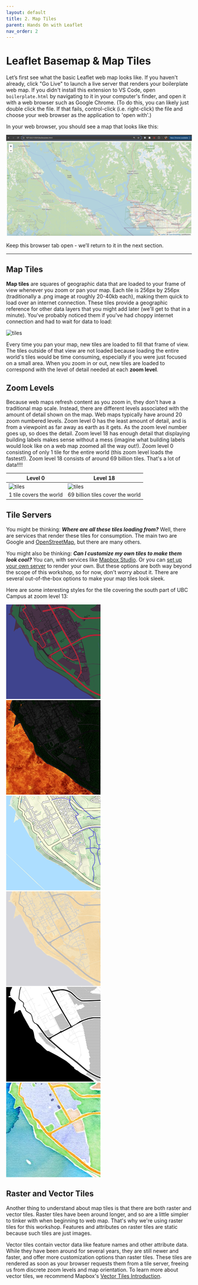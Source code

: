 ```yaml
---
layout: default
title: 2. Map Tiles
parent: Hands On with Leaflet
nav_order: 2
---
```


# Leaflet Basemap & Map Tiles
Let’s first see what the basic Leaflet web map looks like. If you haven't already, click "Go Live" to launch a live server that renders your boilerplate web map. If you didn't install this extension to VS Code, open `boilerplate.html` by navigating to it in your computer's finder, and open it with a web browser such as Google Chrome. (To do this, you can likely just double click the file. If that fails, control-click (i.e. right-click) the file and choose your web browser as the application to 'open with'.) 

In your web browser, you should see a map that looks like this:

![first-view](./images/first-view.png)

Keep this browser tab open - we’ll return to it in the next section.

---- 

## Map Tiles
**Map tiles** are squares of geographic data that are loaded to your frame of view whenever you zoom or pan your map. Each tile is 256px by 256px (traditionally a .png image at roughly 20-40kb each), making them quick to load over an internet connection. These tiles provide a geographic reference for other data layers that you might add later (we'll get to that in a minute). You've probably noticed them if you've had choppy internet connection and had to wait for data to load:

![tiles](./images/tiles.gif)

Every time you pan your map, new tiles are loaded to fill that frame of view. The tiles outside of that view are not loaded because loading the entire world's tiles would be time consuming, especially if you were just focused on a small area. When you zoom in or out, new tiles are loaded to correspond with the level of detail needed at each **zoom level**.

## Zoom Levels

Because web maps refresh content as you zoom in, they don't have a traditional map scale. Instead, there are different levels associated with the amount of detail shown on the map.
Web maps typically have around 20 zoom numbered levels. Zoom level 0 has the least amount of detail, and is from a viewpoint as far away as earth as it gets. As the zoom level number goes up, so does the detail. Zoom level 18 has enough detail that displaying building labels makes sense without a mess (imagine what building labels would look like on a web map zoomed all the way out!). Zoom level 0 consisting of only 1 tile for the entire world (this zoom level loads the fastest!). Zoom level 18 consists of around 69 billion tiles. That's a lot of data!!!!

| Level 0                                             | Level 18                                                     |
| --------------------------------------------------- | ------------------------------------------------------------ |
| ![tiles](http://a.tile.openstreetmap.org/0/0/0.png) | ![tiles](http://a.tile.openstreetmap.org/18/41325/89736.png) |
| 1 tile covers the world                             | 69 billion tiles cover the world                             |

<!-- Here's the map tile grid for **zoom level 11 over Vancouver**:
![tiles](/img/vanzoom11.png)

Here's the map tile grid for **zoom level 13 over Vancouver**:
![tiles](/img/vanzoom13.png)
-->

## Tile Servers

You might be thinking: **_Where are all these tiles loading from?_** Well, there are services that render these tiles for consumption. The main two are Google and [OpenStreetMap](https://wiki.openstreetmap.org/wiki/Tile_servers), but there are many others.

You might also be thinking: **_Can I customize my own tiles to make them look cool?_** You can, with services like [Mapbox Studio](https://www.mapbox.com/mapbox-studio/). Or you can [set up your own server](https://medium.com/@Nithanaroy/create-your-own-tile-server-and-map-client-5f7515fff28) to render your own. But these options are both way beyond the scope of this workshop, so for now, don't worry about it. There are several out-of-the-box options to make your map tiles look sleek.

Here are some interesting styles for the tile covering the south part of UBC Campus at zoom level 13:

![tiles](./images/dark.png) ![tiles](./images/fire.png) ![tiles](./images/otd.png)
![tiles](./images/pio.png) ![tiles](./images/stm.png) ![tiles](./images/wtc.jpg)

## Raster and Vector Tiles

Another thing to understand about map tiles is that there are both raster and vector tiles. Raster tiles have been around longer, and so are a little simpler to tinker with when beginning to web map. That's why we're using raster tiles for this workshop. Features and attributes on raster tiles are static because such tiles are just images.

Vector tiles contain vector data like feature names and other attribute data. While they have been around for several years, they are still newer and faster, and offer more customization options than raster tiles. These tiles are rendered as soon as your browser requests them from a tile server, freeing us from discrete zoom levels and map orientation. To learn more about vector tiles, we recommend Mapbox's [Vector Tiles Introduction](https://docs.mapbox.com/data/tilesets/guides/vector-tiles-introduction/).
